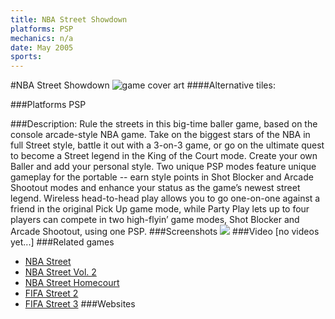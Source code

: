 ```yaml
---
title: NBA Street Showdown
platforms: PSP
mechanics: n/a
date: May 2005
sports: 
---
```

#NBA Street Showdown
![game cover art](//images.igdb.com/igdb/image/upload/t_cover_big/ahiejudw2s4axkabr7xf.jpg "Logo Title Text 1")
####Alternative tiles:

###Platforms
PSP

###Description:
Rule the streets in this big-time baller game, based on the console arcade-style NBA game. Take on the biggest stars of the NBA in full Street style, battle it out with a 3-on-3 game, or go on the ultimate quest to become a Street legend in the King of the Court mode. Create your own Baller and add your personal style. Two unique PSP modes feature unique gameplay for the portable -- earn style points in Shot Blocker and Arcade Shootout modes and enhance your status as the game’s newest street legend. Wireless head-to-head play allows you to go one-on-one against a friend in the original Pick Up game mode, while Party Play lets up to four players can compete in two high-flyin’ game modes, Shot Blocker and Arcade Shootout, using one PSP.
###Screenshots
<a target="_blank" rel="noopener noreferrer" href="//images.igdb.com/igdb/image/upload/t_cover_big/uvit3b1ntktyzwpnzj7r.jpg"><img src="//images.igdb.com/igdb/image/upload/t_thumb/uvit3b1ntktyzwpnzj7r.jpg"/></a>
###Video
[no videos yet...]
###Related games
* [NBA Street](/games/nba-street-4035/)
* [NBA Street Vol. 2](/games/nba-street-vol-2-4036/)
* [NBA Street Homecourt](/games/nba-street-homecourt-7108/)
* [FIFA Street 2](/games/fifa-street-2-5833/)
* [FIFA Street 3](/games/fifa-street-3-7304/)
###Websites

